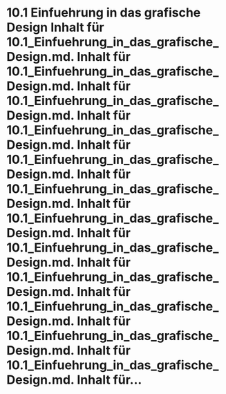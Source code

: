 # 10.1 Einfuehrung in das grafische Design Inhalt für 10.1_Einfuehrung_in_das_grafische_Design.md. Inhalt für 10.1_Einfuehrung_in_das_grafische_Design.md. Inhalt für 10.1_Einfuehrung_in_das_grafische_Design.md. Inhalt für 10.1_Einfuehrung_in_das_grafische_Design.md. Inhalt für 10.1_Einfuehrung_in_das_grafische_Design.md. Inhalt für 10.1_Einfuehrung_in_das_grafische_Design.md. Inhalt für 10.1_Einfuehrung_in_das_grafische_Design.md. Inhalt für 10.1_Einfuehrung_in_das_grafische_Design.md. Inhalt für 10.1_Einfuehrung_in_das_grafische_Design.md. Inhalt für 10.1_Einfuehrung_in_das_grafische_Design.md. Inhalt für 10.1_Einfuehrung_in_das_grafische_Design.md. Inhalt für 10.1_Einfuehrung_in_das_grafische_Design.md. Inhalt für...